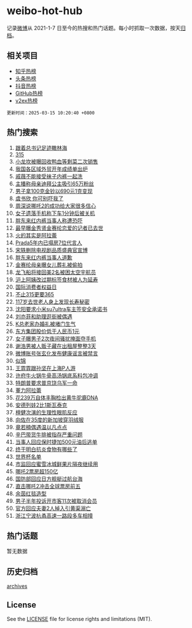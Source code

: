 # weibo-hot-hub

记录[微博](https://www.weibo.com)从 2021-1-7 日至今的热搜和热门话题。每小时抓取一次数据，按天[归档](archives)。

## 相关项目

- [知乎热榜](https://github.com/lonnyzhang423/zhihu-hot-hub)
- [头条热榜](https://github.com/lonnyzhang423/toutiao-hot-hub)
- [抖音热榜](https://github.com/lonnyzhang423/douyin-hot-hub)
- [GitHub热榜](https://github.com/lonnyzhang423/github-hot-hub)
- [v2ex热榜](https://github.com/lonnyzhang423/v2ex-hot-hub)


`更新时间：2025-03-15 10:20:40 +0800`

## 热门搜索

1. [跟着总书记足迹瞰林海](https://m.weibo.cn/search?containerid=100103type%3D1%26t%3D10%26q%3D%23%E8%B7%9F%E7%9D%80%E6%80%BB%E4%B9%A6%E8%AE%B0%E8%B6%B3%E8%BF%B9%E7%9E%B0%E6%9E%97%E6%B5%B7%23&stream_entry_id=51&isnewpage=1&extparam=seat%3D1%26c_type%3D51%26pos%3D0%26cate%3D10103%26q%3D%2523%25E8%25B7%259F%25E7%259D%2580%25E6%2580%25BB%25E4%25B9%25A6%25E8%25AE%25B0%25E8%25B6%25B3%25E8%25BF%25B9%25E7%259E%25B0%25E6%259E%2597%25E6%25B5%25B7%2523%26dgr%3D0%26filter_type%3Drealtimehot%26stream_entry_id%3D51%26display_time%3D1742005238%26pre_seqid%3D174200523892103105188119)
1. [315](https://m.weibo.cn/search?containerid=100103type%3D1%26t%3D10%26q%3D315&stream_entry_id=31&isnewpage=1&extparam=seat%3D1%26c_type%3D31%26realpos%3D1%26dgr%3D0%26stream_entry_id%3D31%26band_rank%3D1%26pos%3D0%26flag%3D2%26cate%3D5001%26q%3D315%26filter_type%3Drealtimehot%26lcate%3D5001%26display_time%3D1742005238%26pre_seqid%3D174200523892103105188119)
1. [小龙坎被曝回收鸭血等剩菜二次销售](https://m.weibo.cn/search?containerid=100103type%3D1%26t%3D10%26q%3D%23%E5%B0%8F%E9%BE%99%E5%9D%8E%E8%A2%AB%E6%9B%9D%E5%9B%9E%E6%94%B6%E9%B8%AD%E8%A1%80%E7%AD%89%E5%89%A9%E8%8F%9C%E4%BA%8C%E6%AC%A1%E9%94%80%E5%94%AE%23&stream_entry_id=31&isnewpage=1&extparam=seat%3D1%26c_type%3D31%26realpos%3D2%26dgr%3D0%26stream_entry_id%3D31%26band_rank%3D2%26pos%3D1%26flag%3D2%26cate%3D5001%26q%3D%2523%25E5%25B0%258F%25E9%25BE%2599%25E5%259D%258E%25E8%25A2%25AB%25E6%259B%259D%25E5%259B%259E%25E6%2594%25B6%25E9%25B8%25AD%25E8%25A1%2580%25E7%25AD%2589%25E5%2589%25A9%25E8%258F%259C%25E4%25BA%258C%25E6%25AC%25A1%25E9%2594%2580%25E5%2594%25AE%2523%26filter_type%3Drealtimehot%26lcate%3D5001%26display_time%3D1742005238%26pre_seqid%3D174200523892103105188119)
1. [我国各区域外贸开年成绩单出炉](https://m.weibo.cn/search?containerid=100103type%3D1%26t%3D10%26q%3D%23%E6%88%91%E5%9B%BD%E5%90%84%E5%8C%BA%E5%9F%9F%E5%A4%96%E8%B4%B8%E5%BC%80%E5%B9%B4%E6%88%90%E7%BB%A9%E5%8D%95%E5%87%BA%E7%82%89%23&stream_entry_id=31&isnewpage=1&extparam=seat%3D1%26c_type%3D31%26realpos%3D3%26dgr%3D0%26stream_entry_id%3D31%26band_rank%3D3%26pos%3D2%26flag%3D0%26cate%3D5001%26q%3D%2523%25E6%2588%2591%25E5%259B%25BD%25E5%2590%2584%25E5%258C%25BA%25E5%259F%259F%25E5%25A4%2596%25E8%25B4%25B8%25E5%25BC%2580%25E5%25B9%25B4%25E6%2588%2590%25E7%25BB%25A9%25E5%258D%2595%25E5%2587%25BA%25E7%2582%2589%2523%26filter_type%3Drealtimehot%26lcate%3D5001%26display_time%3D1742005238%26pre_seqid%3D174200523892103105188119)
1. [戚薇不能接受袜子内裤一起洗](https://m.weibo.cn/search?containerid=100103type%3D1%26t%3D10%26q%3D%E6%88%9A%E8%96%87%E4%B8%8D%E8%83%BD%E6%8E%A5%E5%8F%97%E8%A2%9C%E5%AD%90%E5%86%85%E8%A3%A4%E4%B8%80%E8%B5%B7%E6%B4%97&stream_entry_id=31&isnewpage=1&extparam=seat%3D1%26c_type%3D31%26realpos%3D4%26dgr%3D0%26stream_entry_id%3D31%26band_rank%3D4%26pos%3D3%26flag%3D2%26cate%3D5001%26q%3D%25E6%2588%259A%25E8%2596%2587%25E4%25B8%258D%25E8%2583%25BD%25E6%258E%25A5%25E5%258F%2597%25E8%25A2%259C%25E5%25AD%2590%25E5%2586%2585%25E8%25A3%25A4%25E4%25B8%2580%25E8%25B5%25B7%25E6%25B4%2597%26filter_type%3Drealtimehot%26lcate%3D5001%26display_time%3D1742005238%26pre_seqid%3D174200523892103105188119)
1. [主播称母亲迪拜公主吸引65万粉丝](https://m.weibo.cn/search?containerid=100103type%3D1%26t%3D10%26q%3D%23%E4%B8%BB%E6%92%AD%E7%A7%B0%E6%AF%8D%E4%BA%B2%E8%BF%AA%E6%8B%9C%E5%85%AC%E4%B8%BB%E5%90%B8%E5%BC%9565%E4%B8%87%E7%B2%89%E4%B8%9D%23&stream_entry_id=31&isnewpage=1&extparam=seat%3D1%26c_type%3D31%26realpos%3D5%26dgr%3D0%26stream_entry_id%3D31%26band_rank%3D5%26pos%3D4%26flag%3D1%26cate%3D5001%26q%3D%2523%25E4%25B8%25BB%25E6%2592%25AD%25E7%25A7%25B0%25E6%25AF%258D%25E4%25BA%25B2%25E8%25BF%25AA%25E6%258B%259C%25E5%2585%25AC%25E4%25B8%25BB%25E5%2590%25B8%25E5%25BC%259565%25E4%25B8%2587%25E7%25B2%2589%25E4%25B8%259D%2523%26filter_type%3Drealtimehot%26lcate%3D5001%26display_time%3D1742005238%26pre_seqid%3D174200523892103105188119)
1. [男子拿100克金钞以690元1克变现](https://m.weibo.cn/search?containerid=100103type%3D1%26t%3D10%26q%3D%23%E7%94%B7%E5%AD%90%E6%8B%BF100%E5%85%8B%E9%87%91%E9%92%9E%E4%BB%A5690%E5%85%831%E5%85%8B%E5%8F%98%E7%8E%B0%23&stream_entry_id=31&isnewpage=1&extparam=seat%3D1%26c_type%3D31%26realpos%3D6%26dgr%3D0%26stream_entry_id%3D31%26band_rank%3D6%26pos%3D5%26flag%3D0%26cate%3D5001%26q%3D%2523%25E7%2594%25B7%25E5%25AD%2590%25E6%258B%25BF100%25E5%2585%258B%25E9%2587%2591%25E9%2592%259E%25E4%25BB%25A5690%25E5%2585%25831%25E5%2585%258B%25E5%258F%2598%25E7%258E%25B0%2523%26filter_type%3Drealtimehot%26lcate%3D5001%26display_time%3D1742005238%26pre_seqid%3D174200523892103105188119)
1. [虞书欣 你可别吓我了](https://m.weibo.cn/search?containerid=100103type%3D1%26t%3D10%26q%3D%E8%99%9E%E4%B9%A6%E6%AC%A3+%E4%BD%A0%E5%8F%AF%E5%88%AB%E5%90%93%E6%88%91%E4%BA%86&stream_entry_id=31&isnewpage=1&extparam=seat%3D1%26c_type%3D31%26realpos%3D7%26dgr%3D0%26stream_entry_id%3D31%26band_rank%3D7%26pos%3D6%26flag%3D1%26cate%3D5001%26q%3D%25E8%2599%259E%25E4%25B9%25A6%25E6%25AC%25A3%2520%25E4%25BD%25A0%25E5%258F%25AF%25E5%2588%25AB%25E5%2590%2593%25E6%2588%2591%25E4%25BA%2586%26filter_type%3Drealtimehot%26lcate%3D5001%26display_time%3D1742005238%26pre_seqid%3D174200523892103105188119)
1. [周深说哪吒2的成功给大家很多信心](https://m.weibo.cn/search?containerid=100103type%3D1%26t%3D10%26q%3D%23%E5%91%A8%E6%B7%B1%E8%AF%B4%E5%93%AA%E5%90%922%E7%9A%84%E6%88%90%E5%8A%9F%E7%BB%99%E5%A4%A7%E5%AE%B6%E5%BE%88%E5%A4%9A%E4%BF%A1%E5%BF%83%23&stream_entry_id=31&isnewpage=1&extparam=seat%3D1%26c_type%3D31%26realpos%3D8%26dgr%3D0%26stream_entry_id%3D31%26band_rank%3D8%26pos%3D7%26flag%3D1%26cate%3D5001%26q%3D%2523%25E5%2591%25A8%25E6%25B7%25B1%25E8%25AF%25B4%25E5%2593%25AA%25E5%2590%25922%25E7%259A%2584%25E6%2588%2590%25E5%258A%259F%25E7%25BB%2599%25E5%25A4%25A7%25E5%25AE%25B6%25E5%25BE%2588%25E5%25A4%259A%25E4%25BF%25A1%25E5%25BF%2583%2523%26filter_type%3Drealtimehot%26lcate%3D5001%26display_time%3D1742005238%26pre_seqid%3D174200523892103105188119)
1. [女子遗落手机称下车1分钟后被关机](https://m.weibo.cn/search?containerid=100103type%3D1%26t%3D10%26q%3D%23%E5%A5%B3%E5%AD%90%E9%81%97%E8%90%BD%E6%89%8B%E6%9C%BA%E7%A7%B0%E4%B8%8B%E8%BD%A61%E5%88%86%E9%92%9F%E5%90%8E%E8%A2%AB%E5%85%B3%E6%9C%BA%23&stream_entry_id=31&isnewpage=1&extparam=seat%3D1%26c_type%3D31%26realpos%3D9%26dgr%3D0%26stream_entry_id%3D31%26band_rank%3D9%26pos%3D8%26flag%3D1%26cate%3D5001%26q%3D%2523%25E5%25A5%25B3%25E5%25AD%2590%25E9%2581%2597%25E8%2590%25BD%25E6%2589%258B%25E6%259C%25BA%25E7%25A7%25B0%25E4%25B8%258B%25E8%25BD%25A61%25E5%2588%2586%25E9%2592%259F%25E5%2590%258E%25E8%25A2%25AB%25E5%2585%25B3%25E6%259C%25BA%2523%26filter_type%3Drealtimehot%26lcate%3D5001%26display_time%3D1742005238%26pre_seqid%3D174200523892103105188119)
1. [胖东来红内裤当事人称遭恐吓](https://m.weibo.cn/search?containerid=100103type%3D1%26t%3D10%26q%3D%23%E8%83%96%E4%B8%9C%E6%9D%A5%E7%BA%A2%E5%86%85%E8%A3%A4%E5%BD%93%E4%BA%8B%E4%BA%BA%E7%A7%B0%E9%81%AD%E6%81%90%E5%90%93%23&stream_entry_id=31&isnewpage=1&extparam=seat%3D1%26c_type%3D31%26realpos%3D10%26dgr%3D0%26stream_entry_id%3D31%26band_rank%3D10%26pos%3D9%26flag%3D1%26cate%3D5001%26q%3D%2523%25E8%2583%2596%25E4%25B8%259C%25E6%259D%25A5%25E7%25BA%25A2%25E5%2586%2585%25E8%25A3%25A4%25E5%25BD%2593%25E4%25BA%258B%25E4%25BA%25BA%25E7%25A7%25B0%25E9%2581%25AD%25E6%2581%2590%25E5%2590%2593%2523%26filter_type%3Drealtimehot%26lcate%3D5001%26display_time%3D1742005238%26pre_seqid%3D174200523892103105188119)
1. [最早曝金秀贤金赛纶恋爱的记者已去世](https://m.weibo.cn/search?containerid=100103type%3D1%26t%3D10%26q%3D%23%E6%9C%80%E6%97%A9%E6%9B%9D%E9%87%91%E7%A7%80%E8%B4%A4%E9%87%91%E8%B5%9B%E7%BA%B6%E6%81%8B%E7%88%B1%E7%9A%84%E8%AE%B0%E8%80%85%E5%B7%B2%E5%8E%BB%E4%B8%96%23&stream_entry_id=31&isnewpage=1&extparam=seat%3D1%26c_type%3D31%26realpos%3D11%26dgr%3D0%26stream_entry_id%3D31%26band_rank%3D11%26pos%3D10%26flag%3D2%26cate%3D5001%26q%3D%2523%25E6%259C%2580%25E6%2597%25A9%25E6%259B%259D%25E9%2587%2591%25E7%25A7%2580%25E8%25B4%25A4%25E9%2587%2591%25E8%25B5%259B%25E7%25BA%25B6%25E6%2581%258B%25E7%2588%25B1%25E7%259A%2584%25E8%25AE%25B0%25E8%2580%2585%25E5%25B7%25B2%25E5%258E%25BB%25E4%25B8%2596%2523%26filter_type%3Drealtimehot%26lcate%3D5001%26display_time%3D1742005238%26pre_seqid%3D174200523892103105188119)
1. [火的其实是阿拉蕾](https://m.weibo.cn/search?containerid=100103type%3D1%26t%3D10%26q%3D%23%E7%81%AB%E7%9A%84%E5%85%B6%E5%AE%9E%E6%98%AF%E9%98%BF%E6%8B%89%E8%95%BE%23&stream_entry_id=31&isnewpage=1&extparam=seat%3D1%26c_type%3D31%26realpos%3D12%26dgr%3D0%26stream_entry_id%3D31%26band_rank%3D12%26pos%3D11%26flag%3D1%26cate%3D5001%26q%3D%2523%25E7%2581%25AB%25E7%259A%2584%25E5%2585%25B6%25E5%25AE%259E%25E6%2598%25AF%25E9%2598%25BF%25E6%258B%2589%25E8%2595%25BE%2523%26filter_type%3Drealtimehot%26lcate%3D5001%26display_time%3D1742005238%26pre_seqid%3D174200523892103105188119)
1. [Prada5年内已塌房7位代言人](https://m.weibo.cn/search?containerid=100103type%3D1%26t%3D10%26q%3D%23Prada5%E5%B9%B4%E5%86%85%E5%B7%B2%E5%A1%8C%E6%88%BF7%E4%BD%8D%E4%BB%A3%E8%A8%80%E4%BA%BA%23&stream_entry_id=31&isnewpage=1&extparam=seat%3D1%26c_type%3D31%26realpos%3D13%26dgr%3D0%26stream_entry_id%3D31%26band_rank%3D13%26pos%3D12%26flag%3D0%26cate%3D5001%26q%3D%2523Prada5%25E5%25B9%25B4%25E5%2586%2585%25E5%25B7%25B2%25E5%25A1%258C%25E6%2588%25BF7%25E4%25BD%258D%25E4%25BB%25A3%25E8%25A8%2580%25E4%25BA%25BA%2523%26filter_type%3Drealtimehot%26lcate%3D5001%26display_time%3D1742005238%26pre_seqid%3D174200523892103105188119)
1. [宋轶删除电视剧品质盛典官宣博](https://m.weibo.cn/search?containerid=100103type%3D1%26t%3D10%26q%3D%23%E5%AE%8B%E8%BD%B6%E5%88%A0%E9%99%A4%E7%94%B5%E8%A7%86%E5%89%A7%E5%93%81%E8%B4%A8%E7%9B%9B%E5%85%B8%E5%AE%98%E5%AE%A3%E5%8D%9A%23&stream_entry_id=31&isnewpage=1&extparam=seat%3D1%26c_type%3D31%26realpos%3D14%26dgr%3D0%26stream_entry_id%3D31%26band_rank%3D14%26pos%3D13%26flag%3D2%26cate%3D5001%26q%3D%2523%25E5%25AE%258B%25E8%25BD%25B6%25E5%2588%25A0%25E9%2599%25A4%25E7%2594%25B5%25E8%25A7%2586%25E5%2589%25A7%25E5%2593%2581%25E8%25B4%25A8%25E7%259B%259B%25E5%2585%25B8%25E5%25AE%2598%25E5%25AE%25A3%25E5%258D%259A%2523%26filter_type%3Drealtimehot%26lcate%3D5001%26display_time%3D1742005238%26pre_seqid%3D174200523892103105188119)
1. [胖东来红内裤当事人道歉](https://m.weibo.cn/search?containerid=100103type%3D1%26t%3D10%26q%3D%23%E8%83%96%E4%B8%9C%E6%9D%A5%E7%BA%A2%E5%86%85%E8%A3%A4%E5%BD%93%E4%BA%8B%E4%BA%BA%E9%81%93%E6%AD%89%23&stream_entry_id=31&isnewpage=1&extparam=seat%3D1%26c_type%3D31%26realpos%3D15%26dgr%3D0%26stream_entry_id%3D31%26band_rank%3D15%26pos%3D14%26flag%3D0%26cate%3D5001%26q%3D%2523%25E8%2583%2596%25E4%25B8%259C%25E6%259D%25A5%25E7%25BA%25A2%25E5%2586%2585%25E8%25A3%25A4%25E5%25BD%2593%25E4%25BA%258B%25E4%25BA%25BA%25E9%2581%2593%25E6%25AD%2589%2523%26filter_type%3Drealtimehot%26lcate%3D5001%26display_time%3D1742005238%26pre_seqid%3D174200523892103105188119)
1. [金赛纶母亲曝女儿葬礼被偷拍](https://m.weibo.cn/search?containerid=100103type%3D1%26t%3D10%26q%3D%23%E9%87%91%E8%B5%9B%E7%BA%B6%E6%AF%8D%E4%BA%B2%E6%9B%9D%E5%A5%B3%E5%84%BF%E8%91%AC%E7%A4%BC%E8%A2%AB%E5%81%B7%E6%8B%8D%23&stream_entry_id=31&isnewpage=1&extparam=seat%3D1%26c_type%3D31%26realpos%3D16%26dgr%3D0%26stream_entry_id%3D31%26band_rank%3D16%26pos%3D15%26flag%3D2%26cate%3D5001%26q%3D%2523%25E9%2587%2591%25E8%25B5%259B%25E7%25BA%25B6%25E6%25AF%258D%25E4%25BA%25B2%25E6%259B%259D%25E5%25A5%25B3%25E5%2584%25BF%25E8%2591%25AC%25E7%25A4%25BC%25E8%25A2%25AB%25E5%2581%25B7%25E6%258B%258D%2523%26filter_type%3Drealtimehot%26lcate%3D5001%26display_time%3D1742005238%26pre_seqid%3D174200523892103105188119)
1. [龙飞船将接回美2名被困太空宇航员](https://m.weibo.cn/search?containerid=100103type%3D1%26t%3D10%26q%3D%23%E9%BE%99%E9%A3%9E%E8%88%B9%E5%B0%86%E6%8E%A5%E5%9B%9E%E7%BE%8E2%E5%90%8D%E8%A2%AB%E5%9B%B0%E5%A4%AA%E7%A9%BA%E5%AE%87%E8%88%AA%E5%91%98%23&stream_entry_id=31&isnewpage=1&extparam=seat%3D1%26c_type%3D31%26realpos%3D17%26dgr%3D0%26stream_entry_id%3D31%26band_rank%3D17%26pos%3D16%26flag%3D0%26cate%3D5001%26q%3D%2523%25E9%25BE%2599%25E9%25A3%259E%25E8%2588%25B9%25E5%25B0%2586%25E6%258E%25A5%25E5%259B%259E%25E7%25BE%258E2%25E5%2590%258D%25E8%25A2%25AB%25E5%259B%25B0%25E5%25A4%25AA%25E7%25A9%25BA%25E5%25AE%2587%25E8%2588%25AA%25E5%2591%2598%2523%26filter_type%3Drealtimehot%26lcate%3D5001%26display_time%3D1742005238%26pre_seqid%3D174200523892103105188119)
1. [沪上阿姨改过期标签食材被人为延寿](https://m.weibo.cn/search?containerid=100103type%3D1%26t%3D10%26q%3D%23%E6%B2%AA%E4%B8%8A%E9%98%BF%E5%A7%A8%E6%94%B9%E8%BF%87%E6%9C%9F%E6%A0%87%E7%AD%BE%E9%A3%9F%E6%9D%90%E8%A2%AB%E4%BA%BA%E4%B8%BA%E5%BB%B6%E5%AF%BF%23&stream_entry_id=31&isnewpage=1&extparam=seat%3D1%26c_type%3D31%26realpos%3D18%26dgr%3D0%26stream_entry_id%3D31%26band_rank%3D18%26pos%3D17%26flag%3D1%26cate%3D5001%26q%3D%2523%25E6%25B2%25AA%25E4%25B8%258A%25E9%2598%25BF%25E5%25A7%25A8%25E6%2594%25B9%25E8%25BF%2587%25E6%259C%259F%25E6%25A0%2587%25E7%25AD%25BE%25E9%25A3%259F%25E6%259D%2590%25E8%25A2%25AB%25E4%25BA%25BA%25E4%25B8%25BA%25E5%25BB%25B6%25E5%25AF%25BF%2523%26filter_type%3Drealtimehot%26lcate%3D5001%26display_time%3D1742005238%26pre_seqid%3D174200523892103105188119)
1. [国际消费者权益日](https://m.weibo.cn/search?containerid=100103type%3D1%26t%3D10%26q%3D%23%E5%9B%BD%E9%99%85%E6%B6%88%E8%B4%B9%E8%80%85%E6%9D%83%E7%9B%8A%E6%97%A5%23&stream_entry_id=31&isnewpage=1&extparam=seat%3D1%26c_type%3D31%26realpos%3D19%26dgr%3D0%26stream_entry_id%3D31%26band_rank%3D19%26pos%3D18%26flag%3D1%26cate%3D5001%26q%3D%2523%25E5%259B%25BD%25E9%2599%2585%25E6%25B6%2588%25E8%25B4%25B9%25E8%2580%2585%25E6%259D%2583%25E7%259B%258A%25E6%2597%25A5%2523%26filter_type%3Drealtimehot%26lcate%3D5001%26display_time%3D1742005238%26pre_seqid%3D174200523892103105188119)
1. [不止315更要365](https://m.weibo.cn/search?containerid=100103type%3D1%26t%3D10%26q%3D%23%E4%B8%8D%E6%AD%A2315%E6%9B%B4%E8%A6%81365%23&stream_entry_id=31&isnewpage=1&extparam=seat%3D1%26c_type%3D31%26realpos%3D20%26dgr%3D0%26stream_entry_id%3D31%26band_rank%3D20%26pos%3D19%26flag%3D0%26cate%3D5001%26q%3D%2523%25E4%25B8%258D%25E6%25AD%25A2315%25E6%259B%25B4%25E8%25A6%2581365%2523%26filter_type%3Drealtimehot%26lcate%3D5001%26display_time%3D1742005238%26pre_seqid%3D174200523892103105188119)
1. [117岁去世老人身上发现长寿秘密](https://m.weibo.cn/search?containerid=100103type%3D1%26t%3D10%26q%3D%23117%E5%B2%81%E5%8E%BB%E4%B8%96%E8%80%81%E4%BA%BA%E8%BA%AB%E4%B8%8A%E5%8F%91%E7%8E%B0%E9%95%BF%E5%AF%BF%E7%A7%98%E5%AF%86%23&stream_entry_id=31&isnewpage=1&extparam=seat%3D1%26c_type%3D31%26realpos%3D21%26dgr%3D0%26stream_entry_id%3D31%26band_rank%3D21%26pos%3D20%26flag%3D0%26cate%3D5001%26q%3D%2523117%25E5%25B2%2581%25E5%258E%25BB%25E4%25B8%2596%25E8%2580%2581%25E4%25BA%25BA%25E8%25BA%25AB%25E4%25B8%258A%25E5%258F%2591%25E7%258E%25B0%25E9%2595%25BF%25E5%25AF%25BF%25E7%25A7%2598%25E5%25AF%2586%2523%26filter_type%3Drealtimehot%26lcate%3D5001%26display_time%3D1742005238%26pre_seqid%3D174200523892103105188119)
1. [沈阳要求小米su7ultra车主签安全承诺书](https://m.weibo.cn/search?containerid=100103type%3D1%26t%3D10%26q%3D%23%E6%B2%88%E9%98%B3%E8%A6%81%E6%B1%82%E5%B0%8F%E7%B1%B3su7ultra%E8%BD%A6%E4%B8%BB%E7%AD%BE%E5%AE%89%E5%85%A8%E6%89%BF%E8%AF%BA%E4%B9%A6%23&stream_entry_id=31&isnewpage=1&extparam=seat%3D1%26c_type%3D31%26realpos%3D22%26dgr%3D0%26stream_entry_id%3D31%26band_rank%3D22%26pos%3D21%26flag%3D0%26cate%3D5001%26q%3D%2523%25E6%25B2%2588%25E9%2598%25B3%25E8%25A6%2581%25E6%25B1%2582%25E5%25B0%258F%25E7%25B1%25B3su7ultra%25E8%25BD%25A6%25E4%25B8%25BB%25E7%25AD%25BE%25E5%25AE%2589%25E5%2585%25A8%25E6%2589%25BF%25E8%25AF%25BA%25E4%25B9%25A6%2523%26filter_type%3Drealtimehot%26lcate%3D5001%26display_time%3D1742005238%26pre_seqid%3D174200523892103105188119)
1. [刘亦菲和助理逛街被偶遇](https://m.weibo.cn/search?containerid=100103type%3D1%26t%3D10%26q%3D%23%E5%88%98%E4%BA%A6%E8%8F%B2%E5%92%8C%E5%8A%A9%E7%90%86%E9%80%9B%E8%A1%97%E8%A2%AB%E5%81%B6%E9%81%87%23&stream_entry_id=31&isnewpage=1&extparam=seat%3D1%26c_type%3D31%26realpos%3D23%26dgr%3D0%26stream_entry_id%3D31%26band_rank%3D23%26pos%3D22%26flag%3D1%26cate%3D5001%26q%3D%2523%25E5%2588%2598%25E4%25BA%25A6%25E8%258F%25B2%25E5%2592%258C%25E5%258A%25A9%25E7%2590%2586%25E9%2580%259B%25E8%25A1%2597%25E8%25A2%25AB%25E5%2581%25B6%25E9%2581%2587%2523%26filter_type%3Drealtimehot%26lcate%3D5001%26display_time%3D1742005238%26pre_seqid%3D174200523892103105188119)
1. [K总老家办婚礼被堵门生气](https://m.weibo.cn/search?containerid=100103type%3D1%26t%3D10%26q%3D%23K%E6%80%BB%E8%80%81%E5%AE%B6%E5%8A%9E%E5%A9%9A%E7%A4%BC%E8%A2%AB%E5%A0%B5%E9%97%A8%E7%94%9F%E6%B0%94%23&stream_entry_id=31&isnewpage=1&extparam=seat%3D1%26c_type%3D31%26realpos%3D24%26dgr%3D0%26stream_entry_id%3D31%26band_rank%3D24%26pos%3D23%26flag%3D0%26cate%3D5001%26q%3D%2523K%25E6%2580%25BB%25E8%2580%2581%25E5%25AE%25B6%25E5%258A%259E%25E5%25A9%259A%25E7%25A4%25BC%25E8%25A2%25AB%25E5%25A0%25B5%25E9%2597%25A8%25E7%2594%259F%25E6%25B0%2594%2523%26filter_type%3Drealtimehot%26lcate%3D5001%26display_time%3D1742005238%26pre_seqid%3D174200523892103105188119)
1. [东方集团股价低于人民币1元](https://m.weibo.cn/search?containerid=100103type%3D1%26t%3D10%26q%3D%23%E4%B8%9C%E6%96%B9%E9%9B%86%E5%9B%A2%E8%82%A1%E4%BB%B7%E4%BD%8E%E4%BA%8E%E4%BA%BA%E6%B0%91%E5%B8%811%E5%85%83%23&stream_entry_id=31&isnewpage=1&extparam=seat%3D1%26c_type%3D31%26realpos%3D25%26dgr%3D0%26stream_entry_id%3D31%26band_rank%3D25%26pos%3D24%26flag%3D0%26cate%3D5001%26q%3D%2523%25E4%25B8%259C%25E6%2596%25B9%25E9%259B%2586%25E5%259B%25A2%25E8%2582%25A1%25E4%25BB%25B7%25E4%25BD%258E%25E4%25BA%258E%25E4%25BA%25BA%25E6%25B0%2591%25E5%25B8%25811%25E5%2585%2583%2523%26filter_type%3Drealtimehot%26lcate%3D5001%26display_time%3D1742005238%26pre_seqid%3D174200523892103105188119)
1. [女子曝男子2次夜间骚扰掩面夺手机](https://m.weibo.cn/search?containerid=100103type%3D1%26t%3D10%26q%3D%23%E5%A5%B3%E5%AD%90%E6%9B%9D%E7%94%B7%E5%AD%902%E6%AC%A1%E5%A4%9C%E9%97%B4%E9%AA%9A%E6%89%B0%E6%8E%A9%E9%9D%A2%E5%A4%BA%E6%89%8B%E6%9C%BA%23&stream_entry_id=31&isnewpage=1&extparam=seat%3D1%26c_type%3D31%26realpos%3D26%26dgr%3D0%26stream_entry_id%3D31%26band_rank%3D26%26pos%3D25%26flag%3D1%26cate%3D5001%26q%3D%2523%25E5%25A5%25B3%25E5%25AD%2590%25E6%259B%259D%25E7%2594%25B7%25E5%25AD%25902%25E6%25AC%25A1%25E5%25A4%259C%25E9%2597%25B4%25E9%25AA%259A%25E6%2589%25B0%25E6%258E%25A9%25E9%259D%25A2%25E5%25A4%25BA%25E6%2589%258B%25E6%259C%25BA%2523%26filter_type%3Drealtimehot%26lcate%3D5001%26display_time%3D1742005238%26pre_seqid%3D174200523892103105188119)
1. [谢浩男被人贩子藏在出租屋整整3天](https://m.weibo.cn/search?containerid=100103type%3D1%26t%3D10%26q%3D%23%E8%B0%A2%E6%B5%A9%E7%94%B7%E8%A2%AB%E4%BA%BA%E8%B4%A9%E5%AD%90%E8%97%8F%E5%9C%A8%E5%87%BA%E7%A7%9F%E5%B1%8B%E6%95%B4%E6%95%B43%E5%A4%A9%23&stream_entry_id=31&isnewpage=1&extparam=seat%3D1%26c_type%3D31%26realpos%3D27%26dgr%3D0%26stream_entry_id%3D31%26band_rank%3D27%26pos%3D26%26flag%3D0%26cate%3D5001%26q%3D%2523%25E8%25B0%25A2%25E6%25B5%25A9%25E7%2594%25B7%25E8%25A2%25AB%25E4%25BA%25BA%25E8%25B4%25A9%25E5%25AD%2590%25E8%2597%258F%25E5%259C%25A8%25E5%2587%25BA%25E7%25A7%259F%25E5%25B1%258B%25E6%2595%25B4%25E6%2595%25B43%25E5%25A4%25A9%2523%26filter_type%3Drealtimehot%26lcate%3D5001%26display_time%3D1742005238%26pre_seqid%3D174200523892103105188119)
1. [微博账号张玄化发布健康谣言被禁言](https://m.weibo.cn/search?containerid=100103type%3D1%26t%3D10%26q%3D%23%E5%BE%AE%E5%8D%9A%E8%B4%A6%E5%8F%B7%E5%BC%A0%E7%8E%84%E5%8C%96%E5%8F%91%E5%B8%83%E5%81%A5%E5%BA%B7%E8%B0%A3%E8%A8%80%E8%A2%AB%E7%A6%81%E8%A8%80%23&stream_entry_id=31&isnewpage=1&extparam=seat%3D1%26c_type%3D31%26realpos%3D28%26dgr%3D0%26stream_entry_id%3D31%26band_rank%3D28%26pos%3D27%26flag%3D1%26cate%3D5001%26q%3D%2523%25E5%25BE%25AE%25E5%258D%259A%25E8%25B4%25A6%25E5%258F%25B7%25E5%25BC%25A0%25E7%258E%2584%25E5%258C%2596%25E5%258F%2591%25E5%25B8%2583%25E5%2581%25A5%25E5%25BA%25B7%25E8%25B0%25A3%25E8%25A8%2580%25E8%25A2%25AB%25E7%25A6%2581%25E8%25A8%2580%2523%26filter_type%3Drealtimehot%26lcate%3D5001%26display_time%3D1742005238%26pre_seqid%3D174200523892103105188119)
1. [似锦](https://m.weibo.cn/search?containerid=100103type%3D1%26t%3D10%26q%3D%E4%BC%BC%E9%94%A6&stream_entry_id=31&isnewpage=1&extparam=seat%3D1%26c_type%3D31%26realpos%3D29%26dgr%3D0%26stream_entry_id%3D31%26band_rank%3D29%26pos%3D28%26flag%3D1%26cate%3D5001%26q%3D%25E4%25BC%25BC%25E9%2594%25A6%26filter_type%3Drealtimehot%26lcate%3D5001%26display_time%3D1742005238%26pre_seqid%3D174200523892103105188119)
1. [王霏霏跟孙坚在上海P人游](https://m.weibo.cn/search?containerid=100103type%3D1%26t%3D10%26q%3D%E7%8E%8B%E9%9C%8F%E9%9C%8F%E8%B7%9F%E5%AD%99%E5%9D%9A%E5%9C%A8%E4%B8%8A%E6%B5%B7P%E4%BA%BA%E6%B8%B8&stream_entry_id=31&isnewpage=1&extparam=seat%3D1%26c_type%3D31%26realpos%3D30%26dgr%3D0%26stream_entry_id%3D31%26band_rank%3D30%26pos%3D29%26flag%3D0%26cate%3D5001%26q%3D%25E7%258E%258B%25E9%259C%258F%25E9%259C%258F%25E8%25B7%259F%25E5%25AD%2599%25E5%259D%259A%25E5%259C%25A8%25E4%25B8%258A%25E6%25B5%25B7P%25E4%25BA%25BA%25E6%25B8%25B8%26filter_type%3Drealtimehot%26lcate%3D5001%26display_time%3D1742005238%26pre_seqid%3D174200523892103105188119)
1. [许府牛火锅牛骨高汤锅底系料包冲调](https://m.weibo.cn/search?containerid=100103type%3D1%26t%3D10%26q%3D%23%E8%AE%B8%E5%BA%9C%E7%89%9B%E7%81%AB%E9%94%85%E7%89%9B%E9%AA%A8%E9%AB%98%E6%B1%A4%E9%94%85%E5%BA%95%E7%B3%BB%E6%96%99%E5%8C%85%E5%86%B2%E8%B0%83%23&stream_entry_id=31&isnewpage=1&extparam=seat%3D1%26c_type%3D31%26realpos%3D31%26dgr%3D0%26stream_entry_id%3D31%26band_rank%3D31%26pos%3D30%26flag%3D0%26cate%3D5001%26q%3D%2523%25E8%25AE%25B8%25E5%25BA%259C%25E7%2589%259B%25E7%2581%25AB%25E9%2594%2585%25E7%2589%259B%25E9%25AA%25A8%25E9%25AB%2598%25E6%25B1%25A4%25E9%2594%2585%25E5%25BA%2595%25E7%25B3%25BB%25E6%2596%2599%25E5%258C%2585%25E5%2586%25B2%25E8%25B0%2583%2523%26filter_type%3Drealtimehot%26lcate%3D5001%26display_time%3D1742005238%26pre_seqid%3D174200523892103105188119)
1. [特朗普要求普京饶乌军一命](https://m.weibo.cn/search?containerid=100103type%3D1%26t%3D10%26q%3D%23%E7%89%B9%E6%9C%97%E6%99%AE%E8%A6%81%E6%B1%82%E6%99%AE%E4%BA%AC%E9%A5%B6%E4%B9%8C%E5%86%9B%E4%B8%80%E5%91%BD%23&stream_entry_id=31&isnewpage=1&extparam=seat%3D1%26c_type%3D31%26realpos%3D32%26dgr%3D0%26stream_entry_id%3D31%26band_rank%3D32%26pos%3D31%26flag%3D0%26cate%3D5001%26q%3D%2523%25E7%2589%25B9%25E6%259C%2597%25E6%2599%25AE%25E8%25A6%2581%25E6%25B1%2582%25E6%2599%25AE%25E4%25BA%25AC%25E9%25A5%25B6%25E4%25B9%258C%25E5%2586%259B%25E4%25B8%2580%25E5%2591%25BD%2523%26filter_type%3Drealtimehot%26lcate%3D5001%26display_time%3D1742005238%26pre_seqid%3D174200523892103105188119)
1. [董力阿拉蕾](https://m.weibo.cn/search?containerid=100103type%3D1%26t%3D10%26q%3D%E8%91%A3%E5%8A%9B%E9%98%BF%E6%8B%89%E8%95%BE&stream_entry_id=31&isnewpage=1&extparam=seat%3D1%26c_type%3D31%26realpos%3D33%26dgr%3D0%26stream_entry_id%3D31%26band_rank%3D33%26pos%3D32%26flag%3D0%26cate%3D5001%26q%3D%25E8%2591%25A3%25E5%258A%259B%25E9%2598%25BF%25E6%258B%2589%25E8%2595%25BE%26filter_type%3Drealtimehot%26lcate%3D5001%26display_time%3D1742005238%26pre_seqid%3D174200523892103105188119)
1. [花239万自体丰胸检出黄牛驼鹿DNA](https://m.weibo.cn/search?containerid=100103type%3D1%26t%3D10%26q%3D%23%E8%8A%B1239%E4%B8%87%E8%87%AA%E4%BD%93%E4%B8%B0%E8%83%B8%E6%A3%80%E5%87%BA%E9%BB%84%E7%89%9B%E9%A9%BC%E9%B9%BFDNA%23&stream_entry_id=31&isnewpage=1&extparam=seat%3D1%26c_type%3D31%26realpos%3D34%26dgr%3D0%26stream_entry_id%3D31%26band_rank%3D34%26pos%3D33%26flag%3D0%26cate%3D5001%26q%3D%2523%25E8%258A%25B1239%25E4%25B8%2587%25E8%2587%25AA%25E4%25BD%2593%25E4%25B8%25B0%25E8%2583%25B8%25E6%25A3%2580%25E5%2587%25BA%25E9%25BB%2584%25E7%2589%259B%25E9%25A9%25BC%25E9%25B9%25BFDNA%2523%26filter_type%3Drealtimehot%26lcate%3D5001%26display_time%3D1742005238%26pre_seqid%3D174200523892103105188119)
1. [安德列娃2比1斯瓦泰克](https://m.weibo.cn/search?containerid=100103type%3D1%26t%3D10%26q%3D%23%E5%AE%89%E5%BE%B7%E5%88%97%E5%A8%832%E6%AF%941%E6%96%AF%E7%93%A6%E6%B3%B0%E5%85%8B%23&stream_entry_id=31&isnewpage=1&extparam=seat%3D1%26c_type%3D31%26realpos%3D35%26dgr%3D0%26stream_entry_id%3D31%26band_rank%3D35%26pos%3D34%26flag%3D1%26cate%3D5001%26q%3D%2523%25E5%25AE%2589%25E5%25BE%25B7%25E5%2588%2597%25E5%25A8%25832%25E6%25AF%25941%25E6%2596%25AF%25E7%2593%25A6%25E6%25B3%25B0%25E5%2585%258B%2523%26filter_type%3Drealtimehot%26lcate%3D5001%26display_time%3D1742005238%26pre_seqid%3D174200523892103105188119)
1. [檀健次演的生理性眼肌反应](https://m.weibo.cn/search?containerid=100103type%3D1%26t%3D10%26q%3D%E6%AA%80%E5%81%A5%E6%AC%A1%E6%BC%94%E7%9A%84%E7%94%9F%E7%90%86%E6%80%A7%E7%9C%BC%E8%82%8C%E5%8F%8D%E5%BA%94&stream_entry_id=31&isnewpage=1&extparam=seat%3D1%26c_type%3D31%26realpos%3D36%26dgr%3D0%26stream_entry_id%3D31%26band_rank%3D36%26pos%3D35%26flag%3D0%26cate%3D5001%26q%3D%25E6%25AA%2580%25E5%2581%25A5%25E6%25AC%25A1%25E6%25BC%2594%25E7%259A%2584%25E7%2594%259F%25E7%2590%2586%25E6%2580%25A7%25E7%259C%25BC%25E8%2582%258C%25E5%258F%258D%25E5%25BA%2594%26filter_type%3Drealtimehot%26lcate%3D5001%26display_time%3D1742005238%26pre_seqid%3D174200523892103105188119)
1. [向佐在35度的新加坡穿羽绒服](https://m.weibo.cn/search?containerid=100103type%3D1%26t%3D10%26q%3D%E5%90%91%E4%BD%90%E5%9C%A835%E5%BA%A6%E7%9A%84%E6%96%B0%E5%8A%A0%E5%9D%A1%E7%A9%BF%E7%BE%BD%E7%BB%92%E6%9C%8D&stream_entry_id=31&isnewpage=1&extparam=seat%3D1%26c_type%3D31%26realpos%3D37%26dgr%3D0%26stream_entry_id%3D31%26band_rank%3D37%26pos%3D36%26flag%3D1%26cate%3D5001%26q%3D%25E5%2590%2591%25E4%25BD%2590%25E5%259C%25A835%25E5%25BA%25A6%25E7%259A%2584%25E6%2596%25B0%25E5%258A%25A0%25E5%259D%25A1%25E7%25A9%25BF%25E7%25BE%25BD%25E7%25BB%2592%25E6%259C%258D%26filter_type%3Drealtimehot%26lcate%3D5001%26display_time%3D1742005238%26pre_seqid%3D174200523892103105188119)
1. [章若楠偶遇温以凡点点](https://m.weibo.cn/search?containerid=100103type%3D1%26t%3D10%26q%3D%23%E7%AB%A0%E8%8B%A5%E6%A5%A0%E5%81%B6%E9%81%87%E6%B8%A9%E4%BB%A5%E5%87%A1%E7%82%B9%E7%82%B9%23&stream_entry_id=31&isnewpage=1&extparam=seat%3D1%26c_type%3D31%26realpos%3D38%26dgr%3D0%26stream_entry_id%3D31%26band_rank%3D38%26pos%3D37%26flag%3D1%26cate%3D5001%26q%3D%2523%25E7%25AB%25A0%25E8%258B%25A5%25E6%25A5%25A0%25E5%2581%25B6%25E9%2581%2587%25E6%25B8%25A9%25E4%25BB%25A5%25E5%2587%25A1%25E7%2582%25B9%25E7%2582%25B9%2523%26filter_type%3Drealtimehot%26lcate%3D5001%26display_time%3D1742005238%26pre_seqid%3D174200523892103105188119)
1. [辛巴带货牛排被指存严重问题](https://m.weibo.cn/search?containerid=100103type%3D1%26t%3D10%26q%3D%23%E8%BE%9B%E5%B7%B4%E5%B8%A6%E8%B4%A7%E7%89%9B%E6%8E%92%E8%A2%AB%E6%8C%87%E5%AD%98%E4%B8%A5%E9%87%8D%E9%97%AE%E9%A2%98%23&stream_entry_id=31&isnewpage=1&extparam=seat%3D1%26c_type%3D31%26realpos%3D39%26dgr%3D0%26stream_entry_id%3D31%26band_rank%3D39%26pos%3D38%26flag%3D1%26cate%3D5001%26q%3D%2523%25E8%25BE%259B%25E5%25B7%25B4%25E5%25B8%25A6%25E8%25B4%25A7%25E7%2589%259B%25E6%258E%2592%25E8%25A2%25AB%25E6%258C%2587%25E5%25AD%2598%25E4%25B8%25A5%25E9%2587%258D%25E9%2597%25AE%25E9%25A2%2598%2523%26filter_type%3Drealtimehot%26lcate%3D5001%26display_time%3D1742005238%26pre_seqid%3D174200523892103105188119)
1. [当事人回应保时捷加500元油后逃单](https://m.weibo.cn/search?containerid=100103type%3D1%26t%3D10%26q%3D%23%E5%BD%93%E4%BA%8B%E4%BA%BA%E5%9B%9E%E5%BA%94%E4%BF%9D%E6%97%B6%E6%8D%B7%E5%8A%A0500%E5%85%83%E6%B2%B9%E5%90%8E%E9%80%83%E5%8D%95%23&stream_entry_id=31&isnewpage=1&extparam=seat%3D1%26c_type%3D31%26realpos%3D40%26dgr%3D0%26stream_entry_id%3D31%26band_rank%3D40%26pos%3D39%26flag%3D1%26cate%3D5001%26q%3D%2523%25E5%25BD%2593%25E4%25BA%258B%25E4%25BA%25BA%25E5%259B%259E%25E5%25BA%2594%25E4%25BF%259D%25E6%2597%25B6%25E6%258D%25B7%25E5%258A%25A0500%25E5%2585%2583%25E6%25B2%25B9%25E5%2590%258E%25E9%2580%2583%25E5%258D%2595%2523%26filter_type%3Drealtimehot%26lcate%3D5001%26display_time%3D1742005238%26pre_seqid%3D174200523892103105188119)
1. [终于明白抗炎食物有哪些了](https://m.weibo.cn/search?containerid=100103type%3D1%26t%3D10%26q%3D%23%E7%BB%88%E4%BA%8E%E6%98%8E%E7%99%BD%E6%8A%97%E7%82%8E%E9%A3%9F%E7%89%A9%E6%9C%89%E5%93%AA%E4%BA%9B%E4%BA%86%23&stream_entry_id=31&isnewpage=1&extparam=seat%3D1%26c_type%3D31%26realpos%3D41%26dgr%3D0%26stream_entry_id%3D31%26band_rank%3D41%26pos%3D40%26flag%3D0%26cate%3D5001%26q%3D%2523%25E7%25BB%2588%25E4%25BA%258E%25E6%2598%258E%25E7%2599%25BD%25E6%258A%2597%25E7%2582%258E%25E9%25A3%259F%25E7%2589%25A9%25E6%259C%2589%25E5%2593%25AA%25E4%25BA%259B%25E4%25BA%2586%2523%26filter_type%3Drealtimehot%26lcate%3D5001%26display_time%3D1742005238%26pre_seqid%3D174200523892103105188119)
1. [世界杯名单](https://m.weibo.cn/search?containerid=100103type%3D1%26t%3D10%26q%3D%E4%B8%96%E7%95%8C%E6%9D%AF%E5%90%8D%E5%8D%95&stream_entry_id=31&isnewpage=1&extparam=seat%3D1%26c_type%3D31%26realpos%3D42%26dgr%3D0%26stream_entry_id%3D31%26band_rank%3D42%26pos%3D41%26flag%3D1%26cate%3D5001%26q%3D%25E4%25B8%2596%25E7%2595%258C%25E6%259D%25AF%25E5%2590%258D%25E5%258D%2595%26filter_type%3Drealtimehot%26lcate%3D5001%26display_time%3D1742005238%26pre_seqid%3D174200523892103105188119)
1. [市监回应蜜雪冰城鲜果片隔夜继续用](https://m.weibo.cn/search?containerid=100103type%3D1%26t%3D10%26q%3D%23%E5%B8%82%E7%9B%91%E5%9B%9E%E5%BA%94%E8%9C%9C%E9%9B%AA%E5%86%B0%E5%9F%8E%E9%B2%9C%E6%9E%9C%E7%89%87%E9%9A%94%E5%A4%9C%E7%BB%A7%E7%BB%AD%E7%94%A8%23&stream_entry_id=31&isnewpage=1&extparam=seat%3D1%26c_type%3D31%26realpos%3D43%26dgr%3D0%26stream_entry_id%3D31%26band_rank%3D43%26pos%3D42%26flag%3D0%26cate%3D5001%26q%3D%2523%25E5%25B8%2582%25E7%259B%2591%25E5%259B%259E%25E5%25BA%2594%25E8%259C%259C%25E9%259B%25AA%25E5%2586%25B0%25E5%259F%258E%25E9%25B2%259C%25E6%259E%259C%25E7%2589%2587%25E9%259A%2594%25E5%25A4%259C%25E7%25BB%25A7%25E7%25BB%25AD%25E7%2594%25A8%2523%26filter_type%3Drealtimehot%26lcate%3D5001%26display_time%3D1742005238%26pre_seqid%3D174200523892103105188119)
1. [哪吒2票房超150亿](https://m.weibo.cn/search?containerid=100103type%3D1%26t%3D10%26q%3D%23%E5%93%AA%E5%90%922%E7%A5%A8%E6%88%BF%E8%B6%85150%E4%BA%BF%23&stream_entry_id=31&isnewpage=1&extparam=seat%3D1%26c_type%3D31%26realpos%3D44%26dgr%3D0%26stream_entry_id%3D31%26band_rank%3D44%26pos%3D43%26flag%3D0%26cate%3D5001%26q%3D%2523%25E5%2593%25AA%25E5%2590%25922%25E7%25A5%25A8%25E6%2588%25BF%25E8%25B6%2585150%25E4%25BA%25BF%2523%26filter_type%3Drealtimehot%26lcate%3D5001%26display_time%3D1742005238%26pre_seqid%3D174200523892103105188119)
1. [国防部回应日方舰艇过航台海](https://m.weibo.cn/search?containerid=100103type%3D1%26t%3D10%26q%3D%23%E5%9B%BD%E9%98%B2%E9%83%A8%E5%9B%9E%E5%BA%94%E6%97%A5%E6%96%B9%E8%88%B0%E8%89%87%E8%BF%87%E8%88%AA%E5%8F%B0%E6%B5%B7%23&stream_entry_id=31&isnewpage=1&extparam=seat%3D1%26c_type%3D31%26realpos%3D45%26dgr%3D0%26stream_entry_id%3D31%26band_rank%3D45%26pos%3D44%26flag%3D1%26cate%3D5001%26q%3D%2523%25E5%259B%25BD%25E9%2598%25B2%25E9%2583%25A8%25E5%259B%259E%25E5%25BA%2594%25E6%2597%25A5%25E6%2596%25B9%25E8%2588%25B0%25E8%2589%2587%25E8%25BF%2587%25E8%2588%25AA%25E5%258F%25B0%25E6%25B5%25B7%2523%26filter_type%3Drealtimehot%26lcate%3D5001%26display_time%3D1742005238%26pre_seqid%3D174200523892103105188119)
1. [直击哪吒2冲击全球票房前五](https://m.weibo.cn/search?containerid=100103type%3D1%26t%3D10%26q%3D%23%E7%9B%B4%E5%87%BB%E5%93%AA%E5%90%922%E5%86%B2%E5%87%BB%E5%85%A8%E7%90%83%E7%A5%A8%E6%88%BF%E5%89%8D%E4%BA%94%23&stream_entry_id=31&isnewpage=1&extparam=seat%3D1%26c_type%3D31%26realpos%3D46%26dgr%3D0%26stream_entry_id%3D31%26band_rank%3D46%26pos%3D45%26flag%3D1%26cate%3D5001%26q%3D%2523%25E7%259B%25B4%25E5%2587%25BB%25E5%2593%25AA%25E5%2590%25922%25E5%2586%25B2%25E5%2587%25BB%25E5%2585%25A8%25E7%2590%2583%25E7%25A5%25A8%25E6%2588%25BF%25E5%2589%258D%25E4%25BA%2594%2523%26filter_type%3Drealtimehot%26lcate%3D5001%26display_time%3D1742005238%26pre_seqid%3D174200523892103105188119)
1. [余茵红毯造型](https://m.weibo.cn/search?containerid=100103type%3D1%26t%3D10%26q%3D%E4%BD%99%E8%8C%B5%E7%BA%A2%E6%AF%AF%E9%80%A0%E5%9E%8B&stream_entry_id=31&isnewpage=1&extparam=seat%3D1%26c_type%3D31%26realpos%3D47%26dgr%3D0%26stream_entry_id%3D31%26band_rank%3D47%26pos%3D46%26flag%3D1%26cate%3D5001%26q%3D%25E4%25BD%2599%25E8%258C%25B5%25E7%25BA%25A2%25E6%25AF%25AF%25E9%2580%25A0%25E5%259E%258B%26filter_type%3Drealtimehot%26lcate%3D5001%26display_time%3D1742005238%26pre_seqid%3D174200523892103105188119)
1. [男子半年投诉开市客11次被取消会员](https://m.weibo.cn/search?containerid=100103type%3D1%26t%3D10%26q%3D%23%E7%94%B7%E5%AD%90%E5%8D%8A%E5%B9%B4%E6%8A%95%E8%AF%89%E5%BC%80%E5%B8%82%E5%AE%A211%E6%AC%A1%E8%A2%AB%E5%8F%96%E6%B6%88%E4%BC%9A%E5%91%98%23&stream_entry_id=31&isnewpage=1&extparam=seat%3D1%26c_type%3D31%26realpos%3D48%26dgr%3D0%26stream_entry_id%3D31%26band_rank%3D48%26pos%3D47%26flag%3D1%26cate%3D5001%26q%3D%2523%25E7%2594%25B7%25E5%25AD%2590%25E5%258D%258A%25E5%25B9%25B4%25E6%258A%2595%25E8%25AF%2589%25E5%25BC%2580%25E5%25B8%2582%25E5%25AE%25A211%25E6%25AC%25A1%25E8%25A2%25AB%25E5%258F%2596%25E6%25B6%2588%25E4%25BC%259A%25E5%2591%2598%2523%26filter_type%3Drealtimehot%26lcate%3D5001%26display_time%3D1742005238%26pre_seqid%3D174200523892103105188119)
1. [官方回应夫妻2人掉入引黄渠溺亡](https://m.weibo.cn/search?containerid=100103type%3D1%26t%3D10%26q%3D%23%E5%AE%98%E6%96%B9%E5%9B%9E%E5%BA%94%E5%A4%AB%E5%A6%BB2%E4%BA%BA%E6%8E%89%E5%85%A5%E5%BC%95%E9%BB%84%E6%B8%A0%E6%BA%BA%E4%BA%A1%23&stream_entry_id=31&isnewpage=1&extparam=seat%3D1%26c_type%3D31%26realpos%3D49%26dgr%3D0%26stream_entry_id%3D31%26band_rank%3D49%26pos%3D48%26flag%3D0%26cate%3D5001%26q%3D%2523%25E5%25AE%2598%25E6%2596%25B9%25E5%259B%259E%25E5%25BA%2594%25E5%25A4%25AB%25E5%25A6%25BB2%25E4%25BA%25BA%25E6%258E%2589%25E5%2585%25A5%25E5%25BC%2595%25E9%25BB%2584%25E6%25B8%25A0%25E6%25BA%25BA%25E4%25BA%25A1%2523%26filter_type%3Drealtimehot%26lcate%3D5001%26display_time%3D1742005238%26pre_seqid%3D174200523892103105188119)
1. [浙江宁波杭甬高速一路段多车相撞](https://m.weibo.cn/search?containerid=100103type%3D1%26t%3D10%26q%3D%23%E6%B5%99%E6%B1%9F%E5%AE%81%E6%B3%A2%E6%9D%AD%E7%94%AC%E9%AB%98%E9%80%9F%E4%B8%80%E8%B7%AF%E6%AE%B5%E5%A4%9A%E8%BD%A6%E7%9B%B8%E6%92%9E%23&stream_entry_id=31&isnewpage=1&extparam=seat%3D1%26c_type%3D31%26realpos%3D50%26dgr%3D0%26stream_entry_id%3D31%26band_rank%3D50%26pos%3D49%26flag%3D1%26cate%3D5001%26q%3D%2523%25E6%25B5%2599%25E6%25B1%259F%25E5%25AE%2581%25E6%25B3%25A2%25E6%259D%25AD%25E7%2594%25AC%25E9%25AB%2598%25E9%2580%259F%25E4%25B8%2580%25E8%25B7%25AF%25E6%25AE%25B5%25E5%25A4%259A%25E8%25BD%25A6%25E7%259B%25B8%25E6%2592%259E%2523%26filter_type%3Drealtimehot%26lcate%3D5001%26display_time%3D1742005238%26pre_seqid%3D174200523892103105188119)

## 热门话题

暂无数据

## 历史归档

[archives](archives)

## License

See the [LICENSE](LICENSE) file for license rights and limitations (MIT).
